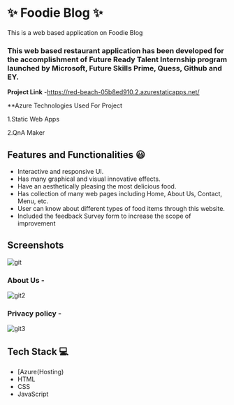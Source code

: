 # ✨ Foodie Blog ✨

This is a web based application on Foodie Blog

### This web based restaurant application has been developed for the accomplishment of Future Ready Talent Internship program launched by Microsoft, Future Skills Prime, Quess, Github and EY.


**Project Link** -https://red-beach-05b8ed910.2.azurestaticapps.net/

**Azure Technologies Used For Project

1.Static Web Apps

2.QnA Maker



## Features and Functionalities 😃

- Interactive and responsive UI.
- Has many graphical and visual innovative effects.
- Have an aesthetically pleasing the most delicious food.
- Has collection of many web pages including Home, About Us, Contact, Menu,   etc.
- User can know about different types of food items through this website.
- Included the feedback Survey form to increase the scope of improvement 

## Screenshots


![git](https://user-images.githubusercontent.com/112065943/208030357-965d5b40-6865-4829-b4b8-98b006226233.png)

   

### About Us -


![git2](https://user-images.githubusercontent.com/112065943/208030392-f8b89a31-b299-4fa8-9f0e-7bdd3e23c567.png)

### Privacy policy -


![git3](https://user-images.githubusercontent.com/112065943/208030413-36299b7c-d62a-4315-b7de-b8c921849d5f.png)

## Tech Stack 💻

- [Azure(Hosting)
- HTML
- CSS
- JavaScript
